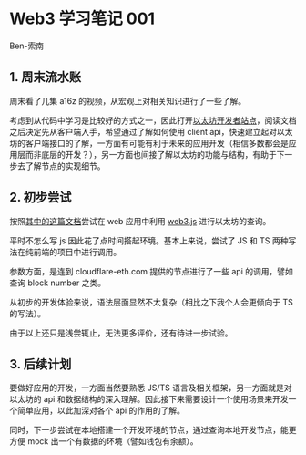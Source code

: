 # Web3 学习笔记 001
Ben-索南

## 1. 周末流水账
周末看了几集 a16z 的视频，从宏观上对相关知识进行了一些了解。

考虑到从代码中学习是比较好的方式之一，因此打开[以太坊开发者站点](https://ethereum.org/en/developers)，阅读文档之后决定先从客户端入手，希望通过了解如何使用 client api，快速建立起对以太坊的客户端接口的了解，一方面有可能有利于未来的应用开发（相信多数都会是应用层而非底层的开发？），另一方面也间接了解以太坊的功能与结构，有助于下一步去了解节点的实现细节。

## 2. 初步尝试
按照[其中的这篇文档](https://ethereum.org/en/developers/tutorials/set-up-web3js-to-use-ethereum-in-javascript/)尝试在 web 应用中利用 [web3.js](https://github.com/ChainSafe/web3.js) 进行以太坊的查询。

平时不怎么写 js 因此花了点时间搭起环境。基本上来说，尝试了 JS 和 TS 两种写法在纯前端的项目中进行调用。

参数方面，是连到 cloudflare-eth.com 提供的节点进行了一些 api 的调用，譬如查询 block number 之类。

从初步的开发体验来说，语法层面显然不太复杂（相比之下我个人会更倾向于 TS 的写法）。

由于以上还只是浅尝辄止，无法更多评价，还有待进一步试验。

## 3. 后续计划

要做好应用的开发，一方面当然要熟悉 JS/TS 语言及相关框架，另一方面就是对以太坊的 api 和数据结构的深入理解。因此接下来需要设计一个使用场景来开发一个简单应用，以此加深对各个 api 的作用的了解。

同时，下一步尝试在本地搭建一个开发环境的节点，通过查询本地开发节点，能更方便 mock 出一个有数据的环境（譬如钱包有余额）。


